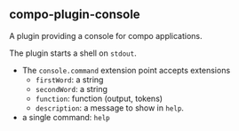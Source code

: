 compo-plugin-console
--------------------
A plugin providing a console for compo applications.

The plugin starts a shell on `stdout`.

* The `console.command` extension point accepts extensions
  - `firstWord`: a string
  - `secondWord`: a string
  - `function`: function (output, tokens)
  - `description`: a message to show in `help`.
* a single command: `help`